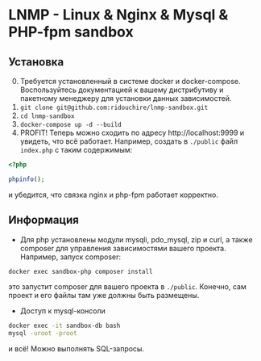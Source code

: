 LNMP - Linux & Nginx & Mysql & PHP-fpm sandbox
=====

Установка
---------
0. Требуется установленный в системе docker и docker-compose. Воспользуйтесь документацией к вашему дистрибутиву и пакетному менеджеру для установки данных зависимостей.
1. `git clone git@github.com:ridouchire/lnmp-sandbox.git`
2. `cd lnmp-sandbox`
3. `docker-compose up -d --build`
4. PROFIT! Теперь можно сходить по адресу http://localhost:9999 и увидеть, что всё работает. Например, создать в `./public` файл `index.php` с таким содержимым:
```php
<?php

phpinfo();
```
и убедится, что связка nginx и php-fpm работает корректно.

Информация
----------

* Для php установлены модули mysqli, pdo_mysql, zip и curl, а также composer для управления зависимостями вашего проекта. Например, запуск composer:
```bash
docker exec sandbox-php composer install
```
это запустит composer для вашего проекта в `./public`. Конечно, сам проект и его файлы там уже должны быть размещены.

* Доступ к mysql-консоли
```bash
docker exec -it sandbox-db bash
mysql -uroot -proot
```
и всё! Можно выполнять SQL-запросы.
